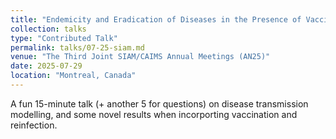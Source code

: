 ```yaml
---
title: "Endemicity and Eradication of Diseases in the Presence of Vaccination and Reinfection in a SEIRV Model"
collection: talks
type: "Contributed Talk"
permalink: talks/07-25-siam.md
venue: "The Third Joint SIAM/CAIMS Annual Meetings (AN25)"
date: 2025-07-29
location: "Montreal, Canada"
---
```


A fun 15-minute talk (+ another 5 for questions) on disease transmission modelling, and some novel results when incorporting vaccination and reinfection.